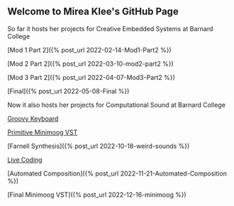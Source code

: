 ## Welcome to Mirea Klee's GitHub Page

So far it hosts her projects for Creative Embedded Systems at Barnard College

[Mod 1 Part 2]({% post_url 2022-02-14-Mod1-Part2 %})

[Mod 2 Part 2]({% post_url 2022-03-10-mod2-part2 %})

[Mod 3 Part 2]({% post_url 2022-04-07-Mod3-Part2 %})

[Final]({% post_url 2022-05-08-Final %})


Now it also hosts her projects for Computational Sound at Barnard College

[Groovy Keyboard](https://miiklee.github.io/comp-sound-keyboard/)

[Primitive Minimoog VST](https://miiklee.github.io/comp-sound-synth/)

[Farnell Synthesis]({% post_url 2022-10-18-weird-sounds %})

[Live Coding](https://miiklee.github.io/live-lang/)

[Automated Composition]({% post_url 2022-11-21-Automated-Composition %})

[Final Minimoog VST]({% post_url 2022-12-16-minimoog %})

